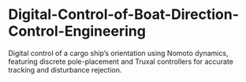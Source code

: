 # Digital-Control-of-Boat-Direction-Control-Engineering
Digital control of a cargo ship’s orientation using Nomoto dynamics, featuring discrete pole-placement and Truxal controllers for accurate tracking and disturbance rejection.
